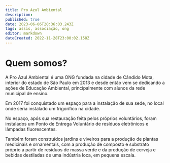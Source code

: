 ```yaml
---
title: Pro Azul Ambiental
description: 
published: true
date: 2023-06-06T20:36:03.243Z
tags: assis, associação, ong
editor: markdown
dateCreated: 2022-11-28T23:00:02.158Z
---
```


# Quem somos?

A Pro Azul Ambiental é uma ONG fundada na cidade de Cândido Mota, interior do estado de São Paulo em 2013 e desde então vem se dedicando a ações de Educação Ambiental, principalmente com alunos da rede municipal de ensino.

Em 2017 foi conquistado um espaço para a instalação de sua sede, no local onde seria instalado um frigorifico na cidade.

No espaço, após sua restauração feita pelos próprios voluntários, foram instalados um Ponto de Entrega Voluntário de resíduos eletrônicos e lâmpadas fluorescentes.

Também foram construídos jardins e viveiros para a produção de plantas medicinais e ornamentais, com a produção de composto e substrato próprio a partir de resíduos de massa verde e da produção de cerveja e bebidas destiladas de uma indústria loca, em pequena escala.